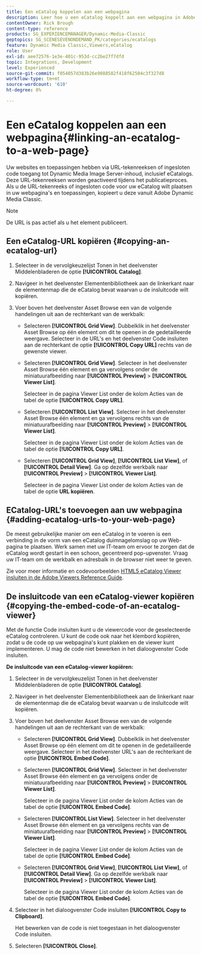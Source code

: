 ```yaml
---
title: Een eCatalog koppelen aan een webpagina
description: Leer hoe u een eCatalog koppelt aan een webpagina in Adobe Dynamic Media Classic.
contentOwner: Rick Brough
content-type: reference
products: SG_EXPERIENCEMANAGER/Dynamic-Media-Classic
geptopics: SG_SCENESEVENONDEMAND_PK/categories/ecatalogs
feature: Dynamic Media Classic,Viewers,eCatalog
role: User
exl-id: aee72576-1e3e-401c-953d-cc2be27f7dfd
topic: Integrations, Development
level: Experienced
source-git-commit: f054057d383b26e9088582f418f62504c3f327d8
workflow-type: tm+mt
source-wordcount: '610'
ht-degree: 0%

---
```


# Een eCatalog koppelen aan een webpagina{#linking-an-ecatalog-to-a-web-page}

Uw websites en toepassingen hebben via URL-tekenreeksen of ingesloten code toegang tot Dynamic Media Image Server-inhoud, inclusief eCatalogs. Deze URL-tekenreeksen worden geactiveerd tijdens het publicatieproces. Als u de URL-tekenreeks of ingesloten code voor uw eCatalog wilt plaatsen in uw webpagina&#39;s en toepassingen, kopieert u deze vanuit Adobe Dynamic Media Classic.

>[!NOTE]
>
>De URL is pas actief als u het element publiceert.

## Een eCatalog-URL kopiëren {#copying-an-ecatalog-url}

1. Selecteer in de vervolgkeuzelijst Tonen in het deelvenster Middelenbladeren de optie **[!UICONTROL Catalog]**.
1. Navigeer in het deelvenster Elementenbibliotheek aan de linkerkant naar de elementenmap die de eCatalog bevat waarvan u de insluitcode wilt kopiëren.
1. Voer boven het deelvenster Asset Browse een van de volgende handelingen uit aan de rechterkant van de werkbalk:

   * Selecteren **[!UICONTROL Grid View]**. Dubbelklik in het deelvenster Asset Browse op één element om dit te openen in de gedetailleerde weergave. Selecteer in de URL&#39;s en het deelvenster Code insluiten aan de rechterkant de optie **[!UICONTROL Copy URL]** rechts van de gewenste viewer.
   * Selecteren **[!UICONTROL Grid View]**. Selecteer in het deelvenster Asset Browse één element en ga vervolgens onder de miniatuurafbeelding naar **[!UICONTROL Preview]** > **[!UICONTROL Viewer List]**.

     Selecteer in de pagina Viewer List onder de kolom Acties van de tabel de optie **[!UICONTROL Copy URL]**.

   * Selecteren **[!UICONTROL List View]**. Selecteer in het deelvenster Asset Browse één element en ga vervolgens rechts van de miniatuurafbeelding naar **[!UICONTROL Preview]** > **[!UICONTROL Viewer List]**.

     Selecteer in de pagina Viewer List onder de kolom Acties van de tabel de optie **[!UICONTROL Copy URL]**.

   * Selecteren **[!UICONTROL Grid View]**, **[!UICONTROL List View]**, of **[!UICONTROL Detail View]**. Ga op dezelfde werkbalk naar **[!UICONTROL Preview]** > **[!UICONTROL Viewer List]**.

     Selecteer in de pagina Viewer List onder de kolom Acties van de tabel de optie **URL kopiëren**.

## ECatalog-URL&#39;s toevoegen aan uw webpagina {#adding-ecatalog-urls-to-your-web-page}

De meest gebruikelijke manier om een eCatalog in te voeren is een verbinding in de vorm van een eCatalog duimnagelomslag op uw Web-pagina te plaatsen. Werk samen met uw IT-team om ervoor te zorgen dat de eCatalog wordt gestart in een schoon, gecentreerd pop-upvenster. Vraag uw IT-team om de werkbalk en adresbalk in de browser niet weer te geven.

Zie voor meer informatie en codevoorbeelden [HTML5 eCatalog Viewer insluiten in de Adobe Viewers Reference Guide](https://experienceleague.adobe.com/en/docs/dynamic-media-developer-resources/library/viewers-aem-assets-dmc/ecatalog/c-html5-20-ecatalog-viewer-about#section-e1c3106f5b3e445d9b95be337c2f94e2).

## De insluitcode van een eCatalog-viewer kopiëren {#copying-the-embed-code-of-an-ecatalog-viewer}

Met de functie Code insluiten kunt u de viewercode voor de geselecteerde eCatalog controleren. U kunt de code ook naar het klembord kopiëren, zodat u de code op uw webpagina&#39;s kunt plakken en de viewer kunt implementeren. U mag de code niet bewerken in het dialoogvenster Code insluiten.

**De insluitcode van een eCatalog-viewer kopiëren:**

1. Selecteer in de vervolgkeuzelijst Tonen in het deelvenster Middelenbladeren de optie **[!UICONTROL Catalog]**.
1. Navigeer in het deelvenster Elementenbibliotheek aan de linkerkant naar de elementenmap die de eCatalog bevat waarvan u de insluitcode wilt kopiëren.
1. Voer boven het deelvenster Asset Browse een van de volgende handelingen uit aan de rechterkant van de werkbalk:

   * Selecteren **[!UICONTROL Grid View]**. Dubbelklik in het deelvenster Asset Browse op één element om dit te openen in de gedetailleerde weergave. Selecteer in het deelvenster URL&#39;s aan de rechterkant de optie **[!UICONTROL Embed Code]**.
   * Selecteren **[!UICONTROL Grid View]**. Selecteer in het deelvenster Asset Browse één element en ga vervolgens onder de miniatuurafbeelding naar **[!UICONTROL Preview]** > **[!UICONTROL Viewer List]**.

     Selecteer in de pagina Viewer List onder de kolom Acties van de tabel de optie **[!UICONTROL Embed Code]**.

   * Selecteren **[!UICONTROL List View]**. Selecteer in het deelvenster Asset Browse één element en ga vervolgens rechts van de miniatuurafbeelding naar **[!UICONTROL Preview]** > **[!UICONTROL Viewer List]**.

     Selecteer in de pagina Viewer List onder de kolom Acties van de tabel de optie **[!UICONTROL Embed Code]**.

   * Selecteren **[!UICONTROL Grid View]**, **[!UICONTROL List View]**, of **[!UICONTROL Detail View]**. Ga op dezelfde werkbalk naar **[!UICONTROL Preview]** > **[!UICONTROL Viewer List]**.

     Selecteer in de pagina Viewer List onder de kolom Acties van de tabel de optie **[!UICONTROL Embed Code]**.

1. Selecteer in het dialoogvenster Code insluiten **[!UICONTROL Copy to Clipboard]**.

   Het bewerken van de code is niet toegestaan in het dialoogvenster Code insluiten.

1. Selecteren **[!UICONTROL Close]**.
